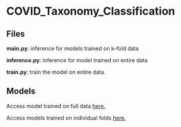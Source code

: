 # COVID_Taxonomy_Classification

## Files

<b>main.py</b>: inference for models trained on k-fold data 

<b>inference.py</b>: inference for model trained on entire data

<b>train.py</b>: train the model on entire data.

## Models
Access model trained on full data <a href="https://drive.google.com/drive/folders/1OYD3wPlnC0Z_QrIR2I8kC1HH8Qmk1XIG?usp=sharing">here.</a>

Access models trained on individual folds <a href="https://drive.google.com/file/d/11gfpkDRC9VZfKuGekZaABlD2wn33Lr92/view?usp=sharing">here.</a>
